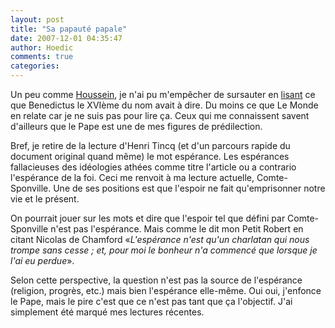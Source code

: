 ```yaml
---
layout: post
title: "Sa papauté papale"
date: 2007-12-01 04:35:47
author: Hoedic
comments: true
categories: 
---
```



Un peu comme [Houssein](http://houblog.net/article/1506-exercice-papal), je n'ai pu m'empêcher de sursauter en [lisant](http://www.lemonde.fr/web/article/0,1-0@2-3214,36-984438@51-980235,0.html) ce que Benedictus le XVIème du nom avait à dire. Du moins ce que Le Monde en relate car je ne suis pas pour lire ça. Ceux qui me connaissent savent d'ailleurs que le Pape est une de mes figures de prédilection.

Bref, je retire de la lecture d'Henri Tincq (et d'un parcours rapide du document original quand même) le mot espérance. Les espérances fallacieuses des idéologies athées comme titre l'article ou a contrario l'espérance de la foi. Ceci me renvoit à ma lecture actuelle, Comte-Sponville. Une de ses positions est que l'espoir ne fait qu'emprisonner notre vie et le présent.

On pourrait jouer sur les mots et dire que l'espoir tel que défini par Comte-Sponville n'est pas l'espérance. Mais comme le dit mon Petit Robert en citant Nicolas de Chamford «*L'espérance n'est qu'un charlatan qui nous trompe sans cesse ; et, pour moi le bonheur n'a commencé que lorsque je l'ai eu perdue*». 

Selon cette perspective, la question n'est pas la source de l'espérance (religion, progrès, etc.) mais bien l'espérance elle-même. Oui oui, j'enfonce le Pape, mais le pire c'est que ce n'est pas tant que ça l'objectif. J'ai simplement été marqué mes lectures récentes.